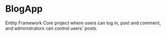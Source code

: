 # BlogApp
Entity Framework Core project where users can log in, post and comment, and administrators can control users' posts.
